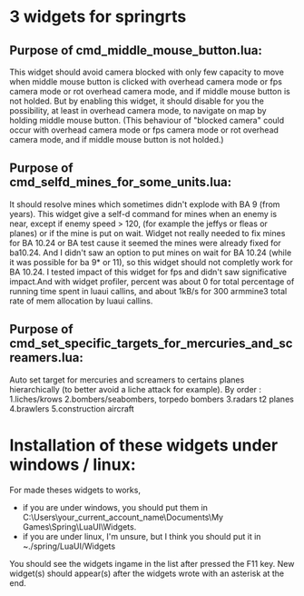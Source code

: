 # 3 widgets for springrts

## Purpose of cmd_middle_mouse_button.lua:
This widget should avoid camera blocked with only few capacity to move when middle mouse button is clicked with overhead camera mode or fps camera mode or rot overhead camera mode, and if middle mouse button is not holded. But by enabling this widget, it should disable for you the possibility, at least in overhead camera mode, to navigate on map by holding middle mouse button.
(This behaviour of "blocked camera" could occur with overhead camera mode or fps camera mode or rot overhead camera mode, and if middle mouse button is not holded.)

## Purpose of cmd_selfd_mines_for_some_units.lua:
It should resolve mines which sometimes didn't explode with BA 9 (from years). This widget give a self-d command for mines when an enemy is near, except if enemy speed > 120, (for example the jeffys or fleas or planes) or if the mine is put on wait. Widget not really needed to fix mines for BA 10.24 or BA test cause it seemed the mines were already fixed for ba10.24. And I didn't saw an option to put mines on wait for BA 10.24 (while it was possible for ba 9* or 11), so this widget should not completly work for BA 10.24. I tested impact of this widget for fps and didn't saw significative impact.And with widget profiler, percent was about 0 for total percentage of running time spent in luaui callins, and about 1kB/s for 300 armmine3 total rate of mem allocation by luaui callins.

## Purpose of cmd_set_specific_targets_for_mercuries_and_screamers.lua:
Auto set target for mercuries and screamers to certains planes hierarchically (to better avoid a liche attack for example).
By order :
1.liches/krows
2.bombers/seabombers, torpedo bombers
3.radars t2 planes
4.brawlers
5.construction aircraft

# Installation of these widgets under windows / linux:
For made theses widgets to works, 
- if you are under windows, you should put them in C:\Users\your_current_account_name\Documents\My Games\Spring\LuaUI\Widgets.
- if you are under linux, I'm unsure, but I think you should put it in ~./spring/LuaUI/Widgets

You should see the widgets ingame in the list after pressed the F11 key.
New widget(s) should appear(s) after the widgets wrote with an asterisk at the end.
